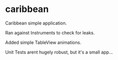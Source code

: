 # caribbean
Caribbean simple application.

Ran against Instruments to check for leaks.

Added simple TableView animations.

Unit Tests arent hugely robust, but it's a small app...

